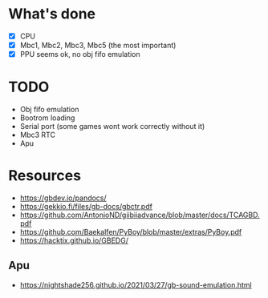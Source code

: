 # What's done
- [x] CPU
- [x] Mbc1, Mbc2, Mbc3, Mbc5 (the most important)
- [x] PPU seems ok, no obj fifo emulation

# TODO
- Obj fifo emulation
- Bootrom loading
- Serial port (some games wont work correctly without it)
- Mbc3 RTC
- Apu

# Resources
- https://gbdev.io/pandocs/
- https://gekkio.fi/files/gb-docs/gbctr.pdf
- https://github.com/AntonioND/giibiiadvance/blob/master/docs/TCAGBD.pdf
- https://github.com/Baekalfen/PyBoy/blob/master/extras/PyBoy.pdf 
- https://hacktix.github.io/GBEDG/

## Apu
- https://nightshade256.github.io/2021/03/27/gb-sound-emulation.html